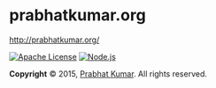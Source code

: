 # prabhatkumar.org
http://prabhatkumar.org/

[![Apache License](https://img.shields.io/badge/License-v2.0-ff79b4.svg)](https://github.com/iammachine/prabhatkumar.org/blob/master/LICENSE)
[![Node.js](https://img.shields.io/badge/Node.js-v0.12.5-brightgreen.svg)](https://nodejs.org/)


**Copyright** © 2015, [Prabhat Kumar](http://prabhatkumar.org/). All rights reserved.
